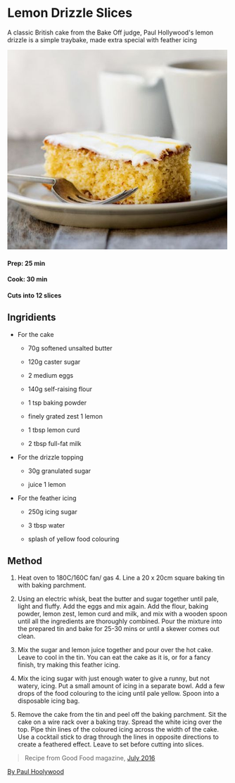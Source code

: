 <!-- code here -->

# Lemon Drizzle Slices

A classic British cake from the Bake Off judge, Paul Hollywood's lemon drizzle is a simple traybake, made extra special with feather icing

![photo of cake](./cake.jpg)

#### Prep: 25 min
#### Cook: 30 min
#### Cuts into 12 slices

## Ingridients

* For the cake

   * 70g softened unsalted butter

   * 120g caster sugar

   * 2 medium eggs

   * 140g self-raising flour

   * 1 tsp baking powder

   * finely grated zest 1 lemon

   * 1 tbsp lemon curd

   * 2 tbsp full-fat milk

* For the drizzle topping
 
  * 30g granulated sugar

  * juice 1 lemon

* For the feather icing
 
  * 250g icing sugar

  * 3 tbsp water

  * splash of yellow food colouring

## Method

1. Heat oven to 180C/160C fan/ gas 4. Line a 20 x 20cm square baking tin with baking parchment.

2. Using an electric whisk, beat the butter and sugar together until pale, light and fluffy. Add the eggs and mix again. Add the flour, baking powder, lemon zest, lemon curd and milk, and mix with a wooden spoon until all the ingredients are thoroughly combined. Pour the mixture into the prepared tin and bake for 25-30 mins or until a skewer comes out clean.

3. Mix the sugar and lemon juice together and pour over the hot cake. Leave to cool in the tin. You can eat the cake as it is, or for a fancy finish, try making this feather icing.

4. Mix the icing sugar with just enough water to give a runny, but not watery, icing. Put a small amount of icing in a separate bowl. Add a few drops of the food colouring to the icing until pale yellow. Spoon into a disposable icing bag.

5. Remove the cake from the tin and peel off the baking parchment. Sit the cake on a wire rack over a baking tray. Spread the white icing over the top. Pipe thin lines of the coloured icing across the width of the cake. Use a cocktail stick to drag through the lines in opposite directions to create a feathered effect. Leave to set before cutting into slices.

> Recipe from Good Food magazine, [July 2016](https://www.bbcgoodfood.com/search/recipes/date/1467327600)

[By Paul Hoolywood](https://www.bbcgoodfood.com/chef/paul-hollywood)